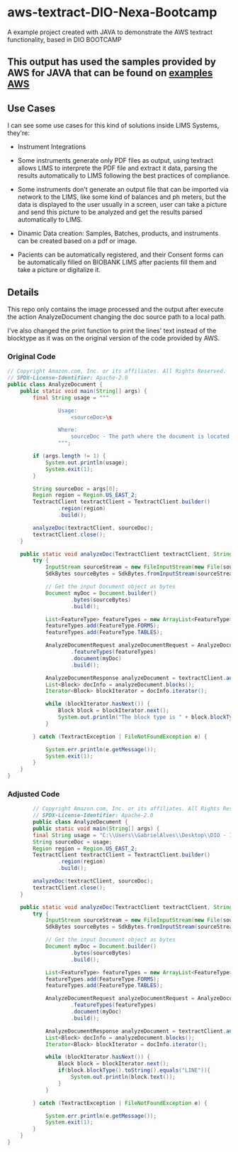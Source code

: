 # aws-textract-DIO-Nexa-Bootcamp
A example project created with JAVA to demonstrate the AWS textract functionality, based in DIO BOOTCAMP

## This output has used the samples provided by AWS for JAVA that can be found on [examples AWS](https://github.com/awsdocs/aws-doc-sdk-examples/blob/main/javav2/example_code/textract/src/main/java/com/example/textract/AnalyzeDocument.java)


## Use Cases
I can see some use cases for this kind of solutions inside LIMS Systems, they're:

- Instrument Integrations
 - Some instruments generate only PDF files as output, using textract allows LIMS to interprete the PDF file and extract it data, parsing the results automatically to LIMS following the best practices of compliance.
 - Some instruments don't generate an output file that can be imported via network to the LIMS, like some kind of balances and ph meters, but the data is displayed to the user usually in a screen, user can take a picture and send this picture to be analyzed and get the results parsed automatically to LIMS.

- Dinamic Data creation: Samples, Batches, products, and instruments can be created based on a pdf or image.

- Pacients can be automatically registered, and their Consent forms can be automatically filled on BIOBANK LIMS after pacients fill them and take a picture or digitalize it.


## Details

This repo only contains the image processed and the output after execute the action AnalyzeDocument changing the doc source path to a local path.

I've also changed the print function to print the lines' text instead of the blocktype as it was on the original version of the code provided by AWS.

### Original Code

```java
// Copyright Amazon.com, Inc. or its affiliates. All Rights Reserved.
// SPDX-License-Identifier: Apache-2.0
public class AnalyzeDocument {
    public static void main(String[] args) {
        final String usage = """

                Usage:
                    <sourceDoc>\s

                Where:
                    sourceDoc - The path where the document is located (must be an image, for example, C:/AWS/book.png).\s
                """;

        if (args.length != 1) {
            System.out.println(usage);
            System.exit(1);
        }

        String sourceDoc = args[0];
        Region region = Region.US_EAST_2;
        TextractClient textractClient = TextractClient.builder()
                .region(region)
                .build();

        analyzeDoc(textractClient, sourceDoc);
        textractClient.close();
    }

    public static void analyzeDoc(TextractClient textractClient, String sourceDoc) {
        try {
            InputStream sourceStream = new FileInputStream(new File(sourceDoc));
            SdkBytes sourceBytes = SdkBytes.fromInputStream(sourceStream);

            // Get the input Document object as bytes
            Document myDoc = Document.builder()
                    .bytes(sourceBytes)
                    .build();

            List<FeatureType> featureTypes = new ArrayList<FeatureType>();
            featureTypes.add(FeatureType.FORMS);
            featureTypes.add(FeatureType.TABLES);

            AnalyzeDocumentRequest analyzeDocumentRequest = AnalyzeDocumentRequest.builder()
                    .featureTypes(featureTypes)
                    .document(myDoc)
                    .build();

            AnalyzeDocumentResponse analyzeDocument = textractClient.analyzeDocument(analyzeDocumentRequest);
            List<Block> docInfo = analyzeDocument.blocks();
            Iterator<Block> blockIterator = docInfo.iterator();

            while (blockIterator.hasNext()) {
                Block block = blockIterator.next();
                System.out.println("The block type is " + block.blockType().toString());
            }

        } catch (TextractException | FileNotFoundException e) {

            System.err.println(e.getMessage());
            System.exit(1);
        }
    }
}
```

### Adjusted Code

```java
        // Copyright Amazon.com, Inc. or its affiliates. All Rights Reserved.
        // SPDX-License-Identifier: Apache-2.0
        public class AnalyzeDocument {
        public static void main(String[] args) {
        final String usage = "C:\\Users\\GabrielAlves\\Desktop\\DIO - IA Generativa\\NEXA - Bootcamp\\lista-de-material-escolar.png";
        String sourceDoc = usage;
        Region region = Region.US_EAST_2;
        TextractClient textractClient = TextractClient.builder()
                .region(region)
                .build();

        analyzeDoc(textractClient, sourceDoc);
        textractClient.close();
    }

    public static void analyzeDoc(TextractClient textractClient, String sourceDoc) {
        try {
            InputStream sourceStream = new FileInputStream(new File(sourceDoc));
            SdkBytes sourceBytes = SdkBytes.fromInputStream(sourceStream);

            // Get the input Document object as bytes
            Document myDoc = Document.builder()
                    .bytes(sourceBytes)
                    .build();

            List<FeatureType> featureTypes = new ArrayList<FeatureType>();
            featureTypes.add(FeatureType.FORMS);
            featureTypes.add(FeatureType.TABLES);

            AnalyzeDocumentRequest analyzeDocumentRequest = AnalyzeDocumentRequest.builder()
                    .featureTypes(featureTypes)
                    .document(myDoc)
                    .build();

            AnalyzeDocumentResponse analyzeDocument = textractClient.analyzeDocument(analyzeDocumentRequest);
            List<Block> docInfo = analyzeDocument.blocks();
            Iterator<Block> blockIterator = docInfo.iterator();

            while (blockIterator.hasNext()) {
                Block block = blockIterator.next();
                if(block.blockType().toString().equals("LINE")){
                    System.out.println(block.text());
                }
            }

        } catch (TextractException | FileNotFoundException e) {

            System.err.println(e.getMessage());
            System.exit(1);
        }
    }
}
```